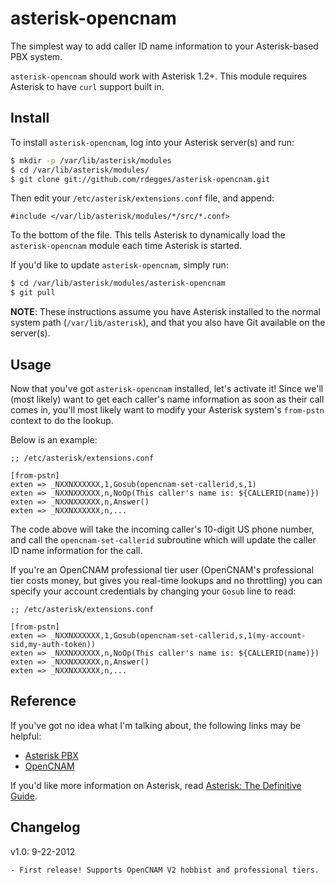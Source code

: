 # asterisk-opencnam

The simplest way to add caller ID name information to your Asterisk-based PBX
system.

``asterisk-opencnam`` should work with Asterisk 1.2+. This module requires
Asterisk to have `curl` support built in.


## Install

To install ``asterisk-opencnam``, log into your Asterisk server(s) and run:

``` bash
$ mkdir -p /var/lib/asterisk/modules
$ cd /var/lib/asterisk/modules/
$ git clone git://github.com/rdegges/asterisk-opencnam.git
```

Then edit your ``/etc/asterisk/extensions.conf`` file, and append:

``` asterisk
#include </var/lib/asterisk/modules/*/src/*.conf>
```

To the bottom of the file. This tells Asterisk to dynamically load the
``asterisk-opencnam`` module each time Asterisk is started.

If you'd like to update ``asterisk-opencnam``, simply run:

``` bash
$ cd /var/lib/asterisk/modules/asterisk-opencnam
$ git pull
```

**NOTE**: These instructions assume you have Asterisk installed to the normal
system path (``/var/lib/asterisk``), and that you also have Git available on
the server(s).


## Usage

Now that you've got ``asterisk-opencnam`` installed, let's activate it! Since
we'll (most likely) want to get each caller's name information as soon as their
call comes in, you'll most likely want to modify your Asterisk system's
``from-pstn`` context to do the lookup.

Below is an example:

``` asterisk
;; /etc/asterisk/extensions.conf

[from-pstn]
exten => _NXXNXXXXXX,1,Gosub(opencnam-set-callerid,s,1)
exten => _NXXNXXXXXX,n,NoOp(This caller's name is: ${CALLERID(name)})
exten => _NXXNXXXXXX,n,Answer()
exten => _NXXNXXXXXX,n,...
```

The code above will take the incoming caller's 10-digit US phone number, and
call the ``opencnam-set-callerid`` subroutine which will update the caller ID
name information for the call.

If you're an OpenCNAM professional tier user (OpenCNAM's professional tier
costs money, but gives you real-time lookups and no throttling) you can specify
your account credentials by changing your `Gosub` line to read:

``` asterisk
;; /etc/asterisk/extensions.conf

[from-pstn]
exten => _NXXNXXXXXX,1,Gosub(opencnam-set-callerid,s,1(my-account-sid,my-auth-token))
exten => _NXXNXXXXXX,n,NoOp(This caller's name is: ${CALLERID(name)})
exten => _NXXNXXXXXX,n,Answer()
exten => _NXXNXXXXXX,n,...
```


## Reference

If you've got no idea what I'm talking about, the following links may be
helpful:

- [Asterisk PBX](http://www.asterisk.org/)
- [OpenCNAM](http://www.opencnam.com/)

If you'd like more information on Asterisk, read
[Asterisk: The Definitive Guide](http://www.amazon.com/gp/product/0596517343/ref=as_li_ss_tl?ie=UTF8&tag=rdegges-20&linkCode=as2&camp=1789&creative=390957&creativeASIN=0596517343).


## Changelog

v1.0: 9-22-2012

    - First release! Supports OpenCNAM V2 hobbist and professional tiers.
